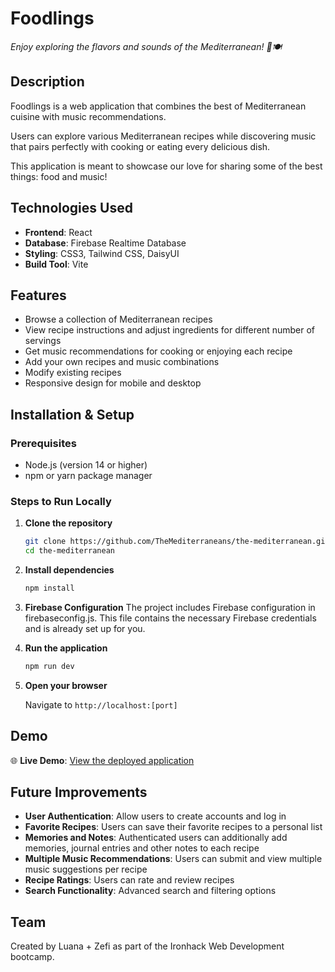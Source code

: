 # Foodlings

_Enjoy exploring the flavors and sounds of the Mediterranean! 🎵🍽️_

## Description

Foodlings is a web application that combines the best of Mediterranean cuisine with music recommendations.

Users can explore various Mediterranean recipes while discovering music that pairs perfectly with cooking or eating every delicious dish.

This application is meant to showcase our love for sharing some of the best things: food and music!

## Technologies Used

- **Frontend**: React
- **Database**: Firebase Realtime Database
- **Styling**: CSS3, Tailwind CSS, DaisyUI
- **Build Tool**: Vite

## Features

- Browse a collection of Mediterranean recipes
- View recipe instructions and adjust ingredients for different number of servings
- Get music recommendations for cooking or enjoying each recipe
- Add your own recipes and music combinations
- Modify existing recipes
- Responsive design for mobile and desktop

## Installation & Setup

### Prerequisites

- Node.js (version 14 or higher)
- npm or yarn package manager

### Steps to Run Locally

1. **Clone the repository**

   ```bash
   git clone https://github.com/TheMediterraneans/the-mediterranean.git
   cd the-mediterranean
   ```

2. **Install dependencies**
   ```bash
   npm install
   ```

3. **Firebase Configuration**
   The project includes Firebase configuration in firebaseconfig.js. This file contains the necessary Firebase credentials and is already set up for you.

4. **Run the application**

   ```bash
   npm run dev
   ```

5. **Open your browser**

   Navigate to `http://localhost:[port]`

## Demo

🌐 **Live Demo**: [View the deployed application](https://foodlings.netlify.app/)

## Future Improvements

- **User Authentication**: Allow users to create accounts and log in
- **Favorite Recipes**: Users can save their favorite recipes to a personal list
- **Memories and Notes**: Authenticated users can additionally add memories, journal entries and other notes to each recipe
- **Multiple Music Recommendations**: Users can submit and view multiple music suggestions per recipe
- **Recipe Ratings**: Users can rate and review recipes
- **Search Functionality**: Advanced search and filtering options

## Team

Created by Luana + Zefi as part of the Ironhack Web Development bootcamp.
